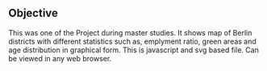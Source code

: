 Objective
---------

This was one of the Project during master studies. It shows map of Berlin districts with different statistics such as, emplyment ratio, green areas and age distribution in graphical form. This is javascript and svg based file. Can be viewed in any web browser.
